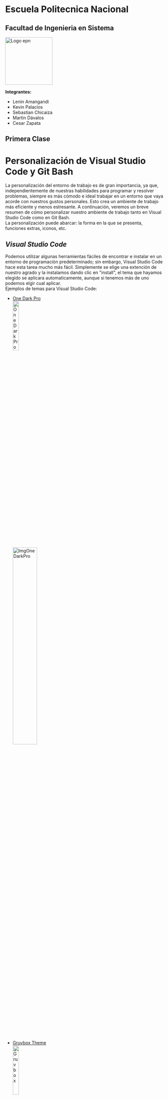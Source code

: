 # Escuela Politecnica Nacional

## Facultad de Ingenieria en Sistema

<!-- ![Logo Politecnica]( https://www.epn.edu.ec/wp-content/uploads/2022/08/logo-epn-vertical.png ) -->

<img src="recursosImgs/Logo epn 2.png" alt="Logo epn" width="150px" height="150px">

**Integrantes:**

* Lenin Amangandi
* Kevin Palacios
* Sebastian Chicaiza
* Martin Dávalos
* Cesar Zapata

## Primera Clase
# __Personalización de Visual Studio Code y Git Bash__
La personalización del entorno de trabajo es de gran importancia, ya que, independientemente de nuestras habilidades para programar y resolver problemas, siempre es más cómodo e ideal trabajar en un entorno que vaya acorde con nuestros gustos personales. Esto crea un ambiente de trabajo más eficiente y menos estresante. A continuación, veremos un breve resumen de cómo personalizar nuestro ambiente de trabajo tanto en Visual Studio Code como en Git Bash. <br> La personalización puede abarcar: la forma en la que se presenta, funciones extras, iconos, etc.  
## ___Visual Studio Code___
Podemos utilizar algunas herramientas fáciles de encontrar e instalar en un entorno de programación predeterminado; sin embargo, Visual Studio Code hace esta tarea mucho más fácil. Simplemente se elige una extención de nuestro agrado y la instalamos dando clic en "install", el tema que hayamos elegido se aplicara automaticamente, aunque si tenemos más de uno podemos elgir cual aplicar.<br> Ejemplos de temas para Visual Studio Code:
- [One Dark Pro](https://marketplace.visualstudio.com/items?itemName=zhuangtongfa.Material-theme)<br><img src="https://windows.atsit.in/es/wp-content/uploads/sites/10/2023/03/los-mejores-temas-de-codigo-de-visual-studio-1.png" width="20%" alt="OneDarkPro" style="margin-right: 200px;"/><img src="https://res.cloudinary.com/dyjrfa6c2/image/upload/v1634884714/Screenshot_2021-10-22_123331_ws20xr.png" width="40%" alt="ImgOneDarkPro"/><br>
- [Gruvbox Theme](https://marketplace.visualstudio.com/items?itemName=jdinhlife.gruvbox)<br><img src="https://alexanderbast.gallerycdn.vsassets.io/extensions/alexanderbast/vscode-snazzy/2.9.0/1518981597488/Microsoft.VisualStudio.Services.Icons.Default" width="20%" alt="Gruvbox" style="margin-right: 200px;"/><img src="https://camo.githubusercontent.com/003f1d1e16aefc62ecb200b5e4eb08a214641618380541dd6290cfc601cb3b7e/687474703a2f2f692e696d6775722e636f6d2f476b496c38466e2e706e67" width="40%" alt="ImgGruvbox"/><br>
- [Palenight Theme](https://marketplace.visualstudio.com/items?itemName=whizkydee.material-palenight-theme)<br><img src="https://windows.atsit.in/es/wp-content/uploads/sites/10/2023/03/los-mejores-temas-de-codigo-de-visual-studio-4.png" width="20%" alt="Palenight" style="margin-right: 200px;"/><img src="https://preview.redd.it/a-colorscheme-based-on-material-palenight-v0-ti18g9z27eda1.png?width=1080&crop=smart&auto=webp&s=f7ef30056fc232449e124864ee0e2fa4707b9959" width="40%" alt="ImgGruvbox"/><br>
De igual forma existen extenciones que modifican iconos y extenciones que nos brindan una utiliad extra a la hora de programar. Por ejemplo:
- [Material Icon Theme](https://marketplace.visualstudio.com/items?itemName=PKief.material-icon-theme)<br><img src="https://raw.githubusercontent.com/PKief/vscode-material-icon-theme/main/logo.png" width="20%" alt="MaterialIconTheme" style="margin-right: 200px;"/><img src="https://res.cloudinary.com/dukp6c7f7/image/upload/f_auto,fl_lossy,q_auto/s3-ghost//2023/09/material-icon.jpg" width= 40% alt="ImgMaterialIconTheme"><br>
- [vscode-pdf](https://marketplace.visualstudio.com/items?itemName=tomoki1207.pdf)<br><img src="https://tomoki1207.gallerycdn.vsassets.io/extensions/tomoki1207/pdf/1.2.2/1671761410752/Microsoft.VisualStudio.Services.Icons.Default" width="20%" alt="vscoe-pdf" style="margin-right: 200px;"><img src="https://user-images.githubusercontent.com/12548652/55349779-d377ba00-54ba-11e9-8903-3ffe8a62ab03.png" width="40%" alt="Imgvscode-pdf"><br>
- [GitLens](https://marketplace.visualstudio.com/items?itemName=eamodio.gitlens)<br><img src="https://cdn.hashnode.com/res/hashnode/image/upload/v1675947725161/5f61e303-c49a-4dce-acea-8ef9d0676f7c.png" width="20%" alt="GitLens" style="margin-right: 200px;"><img src="https://raw.githubusercontent.com/gitkraken/vscode-gitlens/main/images/docs/commit-graph-illustrated.png" width="40%" alt="ImgGitLens"><br>
Existen extenciones para un leguaje de programacion en especifico que son elementales para una mejor comprension del codigo que se esta escribiendo. Estas extenciones nos ofrecen herramientas muy importantes y utiles como:<br>
- Syntax highlighting y snippets.
- IntelliSense para completar código y sugerencias de errores en tiempo real.
- Depuración de código directamente desde Visual Studio Code.
- Administración de entornos virtuales y paquetes.
- Integración con herramientas externas.<br>
Ejemplos de extenciones de los lenguajes mas populares actualmente:
- [Python](https://marketplace.visualstudio.com/items?itemName=ms-python.python)<br><img src="https://upload.wikimedia.org/wikipedia/commons/thumb/c/c3/Python-logo-notext.svg/1200px-Python-logo-notext.svg.png" width="20%" alt="Python" style="margin-right: 200px;"><img src="https://us-east-2-prod-datasource-bucket.s3.us-east-2.amazonaws.com/uploads/302d3364e0134f43e909c34b77ef948b.png" width="40%" alt="ImgPython"><br>
- [Java](https://marketplace.visualstudio.com/items?itemName=vscjava.vscode-java-pack)<br><img src="https://upload.wikimedia.org/wikipedia/en/thumb/3/30/Java_programming_language_logo.svg/1200px-Java_programming_language_logo.svg.png" width="20%" alt="Java" style="margin-right: 200px;"><img src="https://encrypted-tbn0.gstatic.com/images?q=tbn:ANd9GcRIhu6I5svg1z8ptDi5bR7WQhBdI3HwRxnGyMIkoDUh&s" width="40%" alt="ImgJava"><br>
- [C++](https://marketplace.visualstudio.com/items?itemName=ms-vscode.cpptools)<br><img src="https://upload.wikimedia.org/wikipedia/commons/thumb/1/18/ISO_C%2B%2B_Logo.svg/800px-ISO_C%2B%2B_Logo.svg.png" width="20%" alt="c++" style="margin-right: 200px;"><img src="https://miro.medium.com/v2/resize:fit:1306/1*CWIoNYDHO1RXemblApyH4A.png" width="40%" alt="Imgc++"><br>
## ___Git Bash___
La personalizacion de la terminal de GitBash es un poco mas compleja que en Visual Studio Code, una forma de hacerlo es utilizando la página [__"oh my posh"__](https://ohmyposh.dev/) en la que podremos elegir el tipo de fuente y algunos temas especificamente para GitBash.<br>
Es recomendable que la terminar tambien se perzonalice ya que por defecto suele venir con un tipo de letra no tan agradable para alguno usuarios y el personalizarla puede ayudarnos a generar una mayor familiaridad con la terminal, en especial en personas sin experiencia.
<div style="text-align: center;">
    <img src="https://www.hanselman.com/blog/content/binary/Windows-Live-Writer/Creating-the-Ultimate-PowerShell-prompt_11CD9/image_9f793bcd-61f2-424b-845b-46b63b2f37eb.png" width="50%">
</div>
<br>
Ya que los pasos son largos, para resumirlo podemos seguir los pasos de este video tutorial:
<div style="text-align: center;">
  <a href="https://www.youtube.com/watch?v=Bkaox81ppds">
    <img src="https://i.ytimg.com/vi/Bkaox81ppds/maxresdefault.jpg" alt="GitBash" width="50%">
  </a>
</div>
Una opcion muy uitl para el uso de la terminal, es acceder a ella desde el Visual Studio Code, solo debemos cambiarla por defecto. Normalmente suele venir por defecto la terminal de "PowerShell" podemos cambiar esto en las mismas opciones de la terminal y seleccionando el tipo de terminal que deseamos que se mantenga como predefinida de ahora en adelante.
<div style="text-align: center;">
    <img src="https://rohancragg.co.uk/misc/media/git-bash-vscode.png" width="50%">
</div><br>


## Segunda Clase

## Taller MA01: Reporte de Actividad
## Desarrollo de Habilidades para un buen trabajo en Equipo
### Fecha: 2024-04-30

En esta clase, realizamos una dinámica para ver nuestra capacidad de colaboración y creatividad. 

### Materiales Utilizados:
- Tallarines
- Malvaviscos
- Cinta adhesiva
- Cinta métrica

### Descripción de la Actividad:
La tarea consistió en trabajar en equipo con un conjunto limitado de materiales: tallarines y malvaviscos. El objetivo era construir una torre utilizando la menor cantidad de recursos posible en 15 minutos. Además cada compañero solo podría utilizar una mano durante la construcción.

### Experiencia de Grupo:
Decidimos implementar una estrategia, formar una pirámide, utilizando un pentágono como base. Esta decisión surgió del lider. Una táctica efectiva fue asignar roles específicos: algunos se encargaban de sostener los malvaviscos mientras otros insertaban los tallarines. Esta distribución de tareas nos permitió optimizar nuestro tiempo y recursos de manera eficiente.

### Rol del Líder:
Nuestro líder demostró una habilidad para delegar responsabilidades y confiar en las capacidades individuales de cada miembro. Proporcionó instrucciones claras y luego permitió que el equipo trabajara en conjunto para alcanzar el objetivo. Su enfoque facilitó un ambiente de colaboración y autonomía.

### Dinámica de Grupo:
El grupo demostró capacidad para seguir instrucciones y adaptarse a los desafíos que surgieron durante la actividad. La comunicación fluida y la disposición para colaborar fueron fundamentales para superar cualquier obstáculo que encontramos en el camino hacia la construcción de nuestra torre.

### Reflexión:
Esta experiencia nos brindó una valiosa lección sobre la importancia del trabajo en equipo y la confianza mutua. Aprendimos que la creatividad nace cuando se fomenta un ambiente de colaboración y apertura a nuevas ideas. Además, reconocimos la importancia de la planificación y la asignación efectiva de roles para objetivos comunes.

![Foto de la pirámide](https://i.ibb.co/c1vD8gB/Imagen-de-Whats-App-2024-05-03-a-las-20-03-33-dc8bf794.jpg)







## Tercera Clase

### ¿Qué es Git ?

Git es un control de versiones de archivos los cuales pueden ser guardados de forma local en la computadora o de forma remota al subirlo a la nube de GitHub, así puede facilitar el desarrollo en quipo de proyectos estudiantiles y profesionales.

Git Hub es una plataforma perteneciente a Microsoft en la cual los desarrolladores pueden crear repositorios que pueden ser publicos o privados en que permiter realizar un seguimiento al historial de cambios en un archivo y ser de ayuda al momento de querer clonarlos en nuestra computadora o modificarlos desde su pagina web.

<img src="https://upload.wikimedia.org/wikipedia/commons/c/c2/GitHub_Invertocat_Logo.svg" width="150px" height="120px">

Git Bash es una terminal se puede instalar en cualquier sistema operativo y en su mayoría de veces ser sincronizada por defecto con el editor de código VSCode pero es necesario crearse una cuenta en la página oficial de [GitHub](https://github.com/ "Página oficial de GitHub"), desde esta terminar se puede utilizar diferentes tipos camandos para poder crear,inicializar,clonar etc.

<img src="https://cdn.worldvectorlogo.com/logos/git-bash.svg" width="150px" height="120px">

## ¿Como funciona el Git?

Git es de utilidad debido a tener la funcionalidad de las ramas de un proyecto, es decir se puede tener en paralelo una copia exacta del proyecto en el que estemos trabajando y los miembros del equipo pueden utilizar estas ramas para insertar o modificar información sin tener preocupación de arruinar el proyecto principal. De igual forma se debe tener en cuenta si estos cambios son incompatibles al momento de querer fusionar la rama y el proyecto princial.

>Palabras claves

**Respositorio:** Un repositorio es la carpeta principal en la cual se puede a crear mas carpetas o archivos de proyecto (html,java,md,etc) a los cuales se les hara un seguimiento al momento de querer modificarlo.

**Commit:** Se los puede entender como bitacoras o registro de los cambios que se han echo a lo largo de las modificaiones del proyecto.

___

Existen 3 etapa en las cuales nuestros archivos pueden estar:

1. *Directorio de trabajo:* Es la carpeta en donde se trabaja con el archivo del proyecto y también se tiene la carpeta escondida .git

2. *Área de preparación:* En esta etapa se prepara los cambios que se quieran incluir en el repositorio, en el git bash se utiliza el comando git add nombreDelArchivo

3. *Repositorio Git:* En esta última etapa se realiza los commits al proyecto y automáticamente se realiza una copia del proyecto con sus modificaciones y el número de commits nos indicara el historial por el que ha pasado el proyecto.

![areas de trabajo](https://luisiblogdeinformatica.com/wp-content/uploads/2019/08/git-diagrama-repositorios-tutorial-1024x576.png)
<!-- <img src="https://miro.medium.com/v2/resize:fit:1372/1*MiUAuocQcPc8sSxwu43HAQ.png" width="350px" height="250px"> -->


##<font color='red'>***Comandos GIT***</font>

En lo que respecta a los comandos observados en clase, ademas de los propuestos en la guia
tenemos algunos que nos van a ayudar a lo largo del curso.


<font color='skyblue'>***Configurar el nombre para los commits***</font>
****
```

git config --global user.name "Andhiel"

```

<font color='skyblue'>***Configurar Email***</font>

```md

git config --global user.email andy.palace@gmail.com

```
<font color='skyblue'>***Marco de colores para los comandos***</font>

```md

git config --global color.ui true

```

Dentro de los comando basicos tenemos unos muy importante al momento de subir los archivos.

<font color='skyblue'>***Iniciamos GIT en la carpeta donde esta el proyecto***</font>

```md

git init

```
<font color='skyblue'>***Clonamos el repositorio de github o bitbucket***</font>

```md

git clone <url>

```
<font color='skyblue'>***Hacemos el primer commit***</font>

```md

git commit -m "Texto que identifique por que se hizo el commit"

```
<font color='skyblue'>***Subimos al repositorio***</font>

```md

git push origin master

```
<font color='skyblue'>***Añadimos todos los archivos para el commit***</font>

```md

git add .

```
<font color='skyblue'>***Añadimos todos los archivos con la extensión especificada***</font>

```md

git add *.txt

```
<font color='skyblue'>***De haber conflictos los muestra***</font>

```md

git commit -a 

```
<font color='skyblue'>***Subimos al repositorio***</font>

```md

git push <origien> <branch>

```
<font color='skyblue'>***Muestra los logs de los commits***</font>

```md

git log

```
<font color='skyblue'>***Muestra los cambios realizados a un archivo***</font>

```md

git diff
git diff --staged

```
<font color='skyblue'>***Devuelve el ultimo commit y todos los cambios***</font>

```md

git reset --hard HEAD^^

```
<font color='skyblue'>***Agregar repositorio remoto***</font>

```md

git remote add origin <url>

```
<font color='skyblue'>***Muestra una lista de todos los tags***</font>

```md

git tag

```
Los rebase se usan cuando trabajamos con branches esto hace que los branches se pongan al día con el master sin afectar al mismo.

<font color='skyblue'>***Une el branch actual con el master o main, esto no se puede ver como un merge***</font>

```md

git rebase

```
<font color='skyblue'>***Lista un estado actual del repositorio con lista de archivos modificados o agregados***</font>

```md

git status

```

Estos son los que he considerado fundamentales para el uso que les vamos a dar.

****